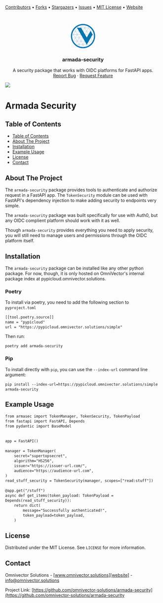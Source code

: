 [contributors-url]: https://github.com/omnivector-solutions/armada-security/graphs/contributors
[forks-url]: https://github.com/omnivector-solutions/armada-security/network/members
[stars-url]: https://github.com/omnivector-solutions/armada-security/stargazers
[issues-url]: https://github.com/omnivector-solutions/armada-security/issues
[license-url]: https://github.com/omnivector-solutions/armada-security/blob/master/LICENSE
[website]: https://www.omnivector.solutions
[infrastructure]: https://github.com/omnivector-solutions/infrastructure

[Contributors][contributors-url] •
[Forks][forks-url] •
[Stargazers][stars-url] •
[Issues][issues-url] •
[MIT License][license-url] •
[Website][website]

<!-- PROJECT LOGO -->
<br />
<p align="center">
  <a href="https://github.com/omnivector-solutions/armada-security">
    <img src=".images/logo.png" alt="Logo" width="80" height="80">
  </a>

  <h3 align="center">armada-security</h3>

  <p align="center">
    A security package that works with OIDC platforms for FastAPI apps.
    <br />
    <a href="https://github.com/omnivector-solutions/armada-security/issues">Report Bug</a>
    ·
    <a href="https://github.com/omnivector-solutions/armada-security/issues">Request Feature</a>
  </p>
</p>

[![](https://github.com/omnivector-solutions/armada-security/workflows/TestBuildReleaseEdge/badge.svg)](https://github.com/omnivector-solutions/armada-security-simulator/actions?query=workflow%3ATestBuildReleaseEdge)

# Armada Security

## Table of Contents

- [Table of Contents](#table-of-contents)
- [About The Project](#about-the-project)
- [Installation](#installation-backend)
- [Example Usage](#example-usage)
- [License](#license)
- [Contact](#contact)


## About The Project

The `armada-security` package provides tools to authenticate and authorize request in a FastAPI app.
The `TokenSecurity` module can be used with FastAPI's dependency injection to make adding security
to endpoints very simple.

The `armada-security` package was built specifically for use with Auth0, but any OIDC complient
platform should work with it as well.

Though `armada-security` provides everything you need to apply security, you will still need to
manage users and permissions through the OIDC platform itself.


## Installation

The `armada-security` package can be installed like any other python package. For now, though, it
is only hosted on OmniVector's internal package index at pypicloud.omnivector.solutions.


### Poetry

To install via poetry, you need to add the following section to `pyproject.toml`

```
[[tool.poetry.source]]
name = "pypicloud"
url = "https://pypicloud.omnivector.solutions/simple"
```

Then run:
```
poetry add armada-security
```


### Pip

To install directly with `pip`, you can use the `--index-url` command line argument:

```
pip install --index-url=https://pypicloud.omnivector.solutions/simple armada-security
```


## Example Usage

```
from armasec import TokenManager, TokenSecurity, TokenPayload
from fastapi import FastAPI, Depends
from pydantic import BaseModel


app = FastAPI()

manager = TokenManager(
    secret="supertopsecret",
    algorithm="HS256",
    issuer="https://issuer-url.com/",
    audience="https://audience-url.com",
)
read_stuff_security = TokenSecurity(manager, scopes=["read:stuff"])

@app.get("/stuff")
async def get_items(token_payload: TokenPayload = Depends(read_stuff_security)):
    return dict(
        message="Successfully authenticated!",
        token_payload=token_payload,
    )
```


## License
Distributed under the MIT License. See `LICENSE` for more information.


## Contact
Omnivector Solutions - [www.omnivector.solutions][website] - <info@omnivector.solutions>

Project Link: [https://github.com/omnivector-solutions/armada-security](https://github.com/omnivector-solutions/armada-security
